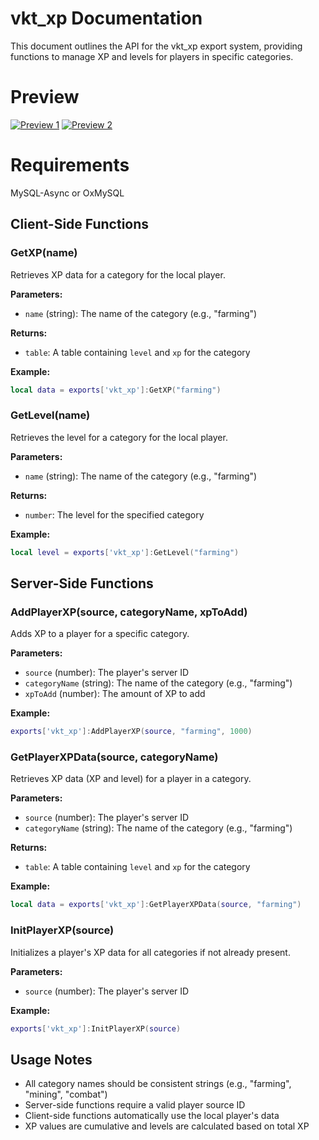 # vkt_xp Documentation

This document outlines the API for the vkt_xp export system, providing functions to manage XP and levels for players in specific categories.

# Preview

[![Preview 1](https://iili.io/Fk5fScu.png)](https://iili.io/Fk5fScu.png)  [![Preview 2](https://iili.io/Fk5CBj4.png)](https://iili.io/Fk5CBj4.png)

# Requirements
MySQL-Async or OxMySQL

## Client-Side Functions

### GetXP(name)

Retrieves XP data for a category for the local player.

**Parameters:**
- `name` (string): The name of the category (e.g., "farming")

**Returns:**
- `table`: A table containing `level` and `xp` for the category

**Example:**
```lua
local data = exports['vkt_xp']:GetXP("farming")
```

### GetLevel(name)

Retrieves the level for a category for the local player.

**Parameters:**
- `name` (string): The name of the category (e.g., "farming")

**Returns:**
- `number`: The level for the specified category

**Example:**
```lua
local level = exports['vkt_xp']:GetLevel("farming")
```

## Server-Side Functions

### AddPlayerXP(source, categoryName, xpToAdd)

Adds XP to a player for a specific category.

**Parameters:**
- `source` (number): The player's server ID
- `categoryName` (string): The name of the category (e.g., "farming")
- `xpToAdd` (number): The amount of XP to add

**Example:**
```lua
exports['vkt_xp']:AddPlayerXP(source, "farming", 1000)
```

### GetPlayerXPData(source, categoryName)

Retrieves XP data (XP and level) for a player in a category.

**Parameters:**
- `source` (number): The player's server ID
- `categoryName` (string): The name of the category (e.g., "farming")

**Returns:**
- `table`: A table containing `level` and `xp` for the category

**Example:**
```lua
local data = exports['vkt_xp']:GetPlayerXPData(source, "farming")
```

### InitPlayerXP(source)

Initializes a player's XP data for all categories if not already present.

**Parameters:**
- `source` (number): The player's server ID

**Example:**
```lua
exports['vkt_xp']:InitPlayerXP(source)
```

## Usage Notes

- All category names should be consistent strings (e.g., "farming", "mining", "combat")
- Server-side functions require a valid player source ID
- Client-side functions automatically use the local player's data
- XP values are cumulative and levels are calculated based on total XP
